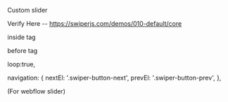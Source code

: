 Custom slider

Verify Here  -- https://swiperjs.com/demos/010-default/core

inside<head> tag
<link rel="stylesheet" href="https://cdn.jsdelivr.net/npm/swiper@10/swiper-bundle.min.css" />

<style>
.swiper-pagination-bullet{
                          margin-right:8px;
                          background:none;
                          border:2px solid #095D60;
                          width:12px;
                          height:12px
                          }
.swiper-pagination-bullet-active{
                          background:#095D60
                          }
.classexample .swiper-pagination-bullet{
                          margin-right:8px;
                          background:none;
                          border:2px solid #095D60;
                          width:12px;
                          height:12px
                          }
.classexample .swiper-pagination-bullet-active{
                          background:#095D60
                          }
</style>

before <body> tag
<script src="https://cdn.jsdelivr.net/npm/swiper@10/swiper-bundle.min.js">
</script>
<script>  var swiper = new Swiper(".class name", {    
slidesPerView: 1,    
spaceBetween: 16,    
mousewheel: false,    
keyboard: false,  
freeMode: false,  
pagination: {      
            el: ".swiper-pagination1",      
            clickable: true,   
            },    
breakpoints: {      
768: {        
slidesPerView: 2,        
spaceBetween: 16,      
},      
1024: {        
slidesPerView: 3,(number of sliders to show)        
spaceBetween: 16,        
freeMode: true,        
mousewheel: true,    
keyboard: true,      
},    },  });
</script>

<!--For Loop slider-->
loop:true,

<!--buttons for left and right scroll-->
navigation: {
           nextEl: '.swiper-button-next',
           prevEl: '.swiper-button-prev',
       },

<!--Slider dotes-->(For webflow slider)
<Style>
.w-slider-dot {    
background: transparent;    
border: 1.5px solid;    
border-color: #0097A1;    
width:10px;    
height:10px;
}    
.w-slider-dot.w-active {    
background: #0097A1;
}
</Style>
